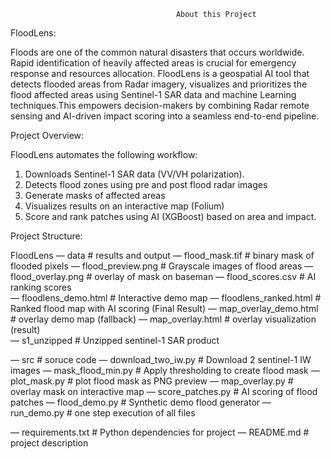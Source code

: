                                          About this Project

FloodLens:

Floods are one of the common natural disasters that occurs worldwide. Rapid identification of heavily affected areas is crucial for emergency response and resources allocation.
FloodLens is a geospatial AI tool that detects flooded areas from Radar imagery, visualizes and prioritizes the flood affected areas using Sentinel-1 SAR data and machine Learning techniques.This empowers decision-makers by combining Radar remote sensing and AI-driven impact scoring into a seamless end-to-end pipeline.


Project Overview:

FloodLens automates the following workflow:

1. Downloads Sentinel-1 SAR data (VV/VH polarization).
2. Detects flood zones using pre and post flood radar images
3. Generate masks of affected areas
4. Visualizes results on an interactive map (Folium)
5. Score and rank patches using AI (XGBoost) based on area and impact.

Project Structure:

FloodLens
   — data                                              # results and output
         — flood_mask.tif 			      # binary mask of flooded pixels
	 — flood_preview.png                # Grayscale images of flood areas
         — flood_overlay.png                 # overlay of mask on baseman
         — flood_scores.csv                   # AI ranking scores      
         — floodlens_demo.html            # Interactive demo map
         — floodlens_ranked.html          # Ranked flood map with AI scoring (Final Result)
         — map_overlay_demo.html      # overlay demo map (fallback)
         — map_overlay.html                  # overlay visualization (result)  
	 — s1_unzipped                           # Unzipped sentinel-1 SAR product

   — src                                                 # soruce code
         — download_two_iw.py             # Download 2 sentinel-1 IW images
         — mask_flood_min.py               # Apply thresholding to create flood mask
         — plot_mask.py                          # plot flood mask as PNG preview
         — map_overlay.py                      # overlay mask on interactive map
         — score_patches.py                  # AI scoring of flood patches
         — flood_demo.py                       # Synthetic demo flood generator
         — run_demo.py                          # one step execution of all files

   — requirements.txt                          # Python dependencies for project
   — README.md                                 # project description
